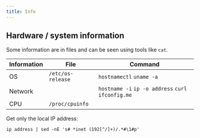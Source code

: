 ```yaml
---
title: Info
---
```


## Hardware / system information

Some information are in files and can be seen using tools like `cat`.

| Information | File | Command |
| --- | --- | --- |
| OS | `/etc/os-release` | `hostnamectl` `uname -a` |
| Network | | `hostname -i` `ip -o address` `curl ifconfig.me` |
| CPU | `/proc/cpuinfo` | |

Get only the local IP address:

```shell
ip address | sed -nE 's# *inet (192[^/]+)/.*#\1#p'
```
